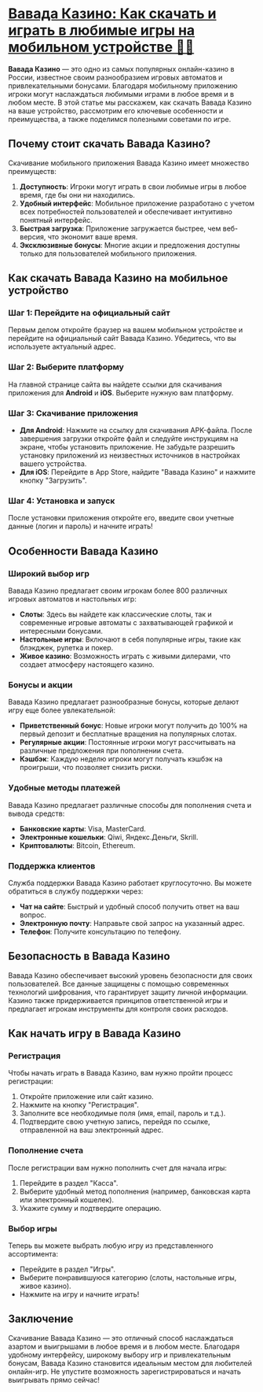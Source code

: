# [Вавада Казино: Как скачать и играть в любимые игры на мобильном устройстве 🎰📲](https://partnervavadarv.com?promo=75590753-cc8b-4c4a-8d71-99b7a2293439-jud\&target=register)

**Вавада Казино** — это одно из самых популярных онлайн-казино в России, известное своим разнообразием игровых автоматов и привлекательными бонусами. Благодаря мобильному приложению игроки могут наслаждаться любимыми играми в любое время и в любом месте. В этой статье мы расскажем, как скачать Вавада Казино на ваше устройство, рассмотрим его ключевые особенности и преимущества, а также поделимся полезными советами по игре.

## Почему стоит скачать Вавада Казино?

Скачивание мобильного приложения Вавада Казино имеет множество преимуществ:

1. **Доступность**: Игроки могут играть в свои любимые игры в любое время, где бы они ни находились.
2. **Удобный интерфейс**: Мобильное приложение разработано с учетом всех потребностей пользователей и обеспечивает интуитивно понятный интерфейс.
3. **Быстрая загрузка**: Приложение загружается быстрее, чем веб-версия, что экономит ваше время.
4. **Эксклюзивные бонусы**: Многие акции и предложения доступны только для пользователей мобильного приложения.

## Как скачать Вавада Казино на мобильное устройство

### Шаг 1: Перейдите на официальный сайт

Первым делом откройте браузер на вашем мобильном устройстве и перейдите на официальный сайт Вавада Казино. Убедитесь, что вы используете актуальный адрес.

### Шаг 2: Выберите платформу

На главной странице сайта вы найдете ссылки для скачивания приложения для **Android** и **iOS**. Выберите нужную вам платформу.

### Шаг 3: Скачивание приложения

* **Для Android**: Нажмите на ссылку для скачивания APK-файла. После завершения загрузки откройте файл и следуйте инструкциям на экране, чтобы установить приложение. Не забудьте разрешить установку приложений из неизвестных источников в настройках вашего устройства.
* **Для iOS**: Перейдите в App Store, найдите "Вавада Казино" и нажмите кнопку "Загрузить".

### Шаг 4: Установка и запуск

После установки приложения откройте его, введите свои учетные данные (логин и пароль) и начните играть!

## Особенности Вавада Казино

### Широкий выбор игр

Вавада Казино предлагает своим игрокам более 800 различных игровых автоматов и настольных игр:

* **Слоты**: Здесь вы найдете как классические слоты, так и современные игровые автоматы с захватывающей графикой и интересными бонусами.
* **Настольные игры**: Включают в себя популярные игры, такие как блэкджек, рулетка и покер.
* **Живое казино**: Возможность играть с живыми дилерами, что создает атмосферу настоящего казино.

### Бонусы и акции

Вавада Казино предлагает разнообразные бонусы, которые делают игру еще более увлекательной:

* **Приветственный бонус**: Новые игроки могут получить до 100% на первый депозит и бесплатные вращения на популярных слотах.
* **Регулярные акции**: Постоянные игроки могут рассчитывать на различные предложения при пополнении счета.
* **Кэшбэк**: Каждую неделю игроки могут получать кэшбэк на проигрыши, что позволяет снизить риски.

### Удобные методы платежей

Вавада Казино предлагает различные способы для пополнения счета и вывода средств:

* **Банковские карты**: Visa, MasterCard.
* **Электронные кошельки**: Qiwi, Яндекс.Деньги, Skrill.
* **Криптовалюты**: Bitcoin, Ethereum.

### Поддержка клиентов

Служба поддержки Вавада Казино работает круглосуточно. Вы можете обратиться в службу поддержки через:

* **Чат на сайте**: Быстрый и удобный способ получить ответ на ваш вопрос.
* **Электронную почту**: Направьте свой запрос на указанный адрес.
* **Телефон**: Получите консультацию по телефону.

## Безопасность в Вавада Казино

Вавада Казино обеспечивает высокий уровень безопасности для своих пользователей. Все данные защищены с помощью современных технологий шифрования, что гарантирует защиту личной информации. Казино также придерживается принципов ответственной игры и предлагает игрокам инструменты для контроля своих расходов.

## Как начать игру в Вавада Казино

### Регистрация

Чтобы начать играть в Вавада Казино, вам нужно пройти процесс регистрации:

1. Откройте приложение или сайт казино.
2. Нажмите на кнопку "Регистрация".
3. Заполните все необходимые поля (имя, email, пароль и т.д.).
4. Подтвердите свою учетную запись, перейдя по ссылке, отправленной на ваш электронный адрес.

### Пополнение счета

После регистрации вам нужно пополнить счет для начала игры:

1. Перейдите в раздел "Касса".
2. Выберите удобный метод пополнения (например, банковская карта или электронный кошелек).
3. Укажите сумму и подтвердите операцию.

### Выбор игры

Теперь вы можете выбрать любую игру из представленного ассортимента:

* Перейдите в раздел "Игры".
* Выберите понравившуюся категорию (слоты, настольные игры, живое казино).
* Нажмите на игру и начните играть!

## Заключение

Скачивание Вавада Казино — это отличный способ наслаждаться азартом и выигрышами в любое время и в любом месте. Благодаря удобному интерфейсу, широкому выбору игр и привлекательным бонусам, Вавада Казино становится идеальным местом для любителей онлайн-игр. Не упустите возможность зарегистрироваться и начать выигрывать прямо сейчас!

